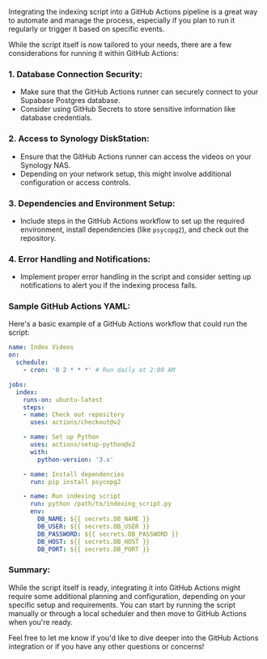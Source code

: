 Integrating the indexing script into a GitHub Actions pipeline is a great way to automate and manage the process, especially if you plan to run it regularly or trigger it based on specific events.

While the script itself is now tailored to your needs, there are a few considerations for running it within GitHub Actions:

### 1. **Database Connection Security**: 
   - Make sure that the GitHub Actions runner can securely connect to your Supabase Postgres database.
   - Consider using GitHub Secrets to store sensitive information like database credentials.

### 2. **Access to Synology DiskStation**: 
   - Ensure that the GitHub Actions runner can access the videos on your Synology NAS.
   - Depending on your network setup, this might involve additional configuration or access controls.

### 3. **Dependencies and Environment Setup**: 
   - Include steps in the GitHub Actions workflow to set up the required environment, install dependencies (like `psycopg2`), and check out the repository.

### 4. **Error Handling and Notifications**: 
   - Implement proper error handling in the script and consider setting up notifications to alert you if the indexing process fails.

### Sample GitHub Actions YAML:

Here's a basic example of a GitHub Actions workflow that could run the script:

```yaml
name: Index Videos
on:
  schedule:
    - cron: '0 2 * * *' # Run daily at 2:00 AM

jobs:
  index:
    runs-on: ubuntu-latest
    steps:
    - name: Check out repository
      uses: actions/checkout@v2

    - name: Set up Python
      uses: actions/setup-python@v2
      with:
        python-version: '3.x'

    - name: Install dependencies
      run: pip install psycopg2

    - name: Run indexing script
      run: python /path/to/indexing_script.py
      env:
        DB_NAME: ${{ secrets.DB_NAME }}
        DB_USER: ${{ secrets.DB_USER }}
        DB_PASSWORD: ${{ secrets.DB_PASSWORD }}
        DB_HOST: ${{ secrets.DB_HOST }}
        DB_PORT: ${{ secrets.DB_PORT }}
```

### Summary:
While the script itself is ready, integrating it into GitHub Actions might require some additional planning and configuration, depending on your specific setup and requirements. You can start by running the script manually or through a local scheduler and then move to GitHub Actions when you're ready.

Feel free to let me know if you'd like to dive deeper into the GitHub Actions integration or if you have any other questions or concerns!